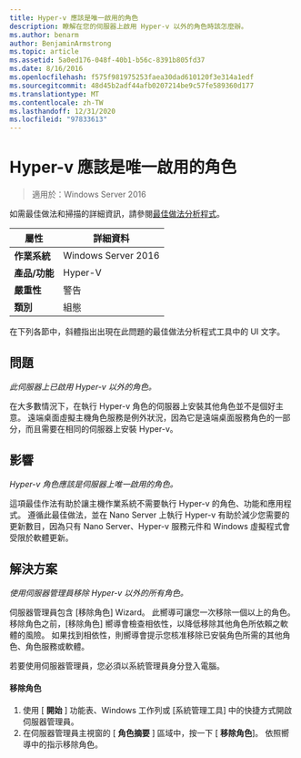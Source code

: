 ```yaml
---
title: Hyper-v 應該是唯一啟用的角色
description: 瞭解在您的伺服器上啟用 Hyper-v 以外的角色時該怎麼辦。
ms.author: benarm
author: BenjaminArmstrong
ms.topic: article
ms.assetid: 5a0ed176-048f-40b1-b56c-8391b805fd37
ms.date: 8/16/2016
ms.openlocfilehash: f575f981975253faea30dad610120f3e314a1edf
ms.sourcegitcommit: 48d45b2adf44afb0207214be9c57fe589360d177
ms.translationtype: MT
ms.contentlocale: zh-TW
ms.lasthandoff: 12/31/2020
ms.locfileid: "97833613"
---
```

# <a name="hyper-v-should-be-the-only-enabled-role"></a>Hyper-v 應該是唯一啟用的角色

>適用於：Windows Server 2016

如需最佳做法和掃描的詳細資訊，請參閱[最佳做法分析程式](https://go.microsoft.com/fwlink/?LinkId=122786)。

|屬性|詳細資料|
|-|-|
|**作業系統**|Windows Server 2016|
|**產品/功能**|Hyper-V|
|**嚴重性**|警告|
|**類別**|組態|

在下列各節中，斜體指出出現在此問題的最佳做法分析程式工具中的 UI 文字。

## <a name="issue"></a>問題

*此伺服器上已啟用 Hyper-v 以外的角色。*

在大多數情況下，在執行 Hyper-v 角色的伺服器上安裝其他角色並不是個好主意。 遠端桌面虛擬主機角色服務是例外狀況，因為它是遠端桌面服務角色的一部分，而且需要在相同的伺服器上安裝 Hyper-v。

## <a name="impact"></a>影響

*Hyper-v 角色應該是伺服器上唯一啟用的角色。*

這項最佳作法有助於讓主機作業系統不需要執行 Hyper-v 的角色、功能和應用程式。 遵循此最佳做法，並在 Nano Server 上執行 Hyper-v 有助於減少您需要的更新數目，因為只有 Nano Server、Hyper-v 服務元件和 Windows 虛擬程式會受限於軟體更新。

## <a name="resolution"></a>解決方案

*使用伺服器管理員移除 Hyper-v 以外的所有角色。*

伺服器管理員包含 [移除角色] Wizard。 此嚮導可讓您一次移除一個以上的角色。 移除角色之前，[移除角色] 嚮導會檢查相依性，以降低移除其他角色所依賴之軟體的風險。 如果找到相依性，則嚮導會提示您核准移除已安裝角色所需的其他角色、角色服務或軟體。

若要使用伺服器管理員，您必須以系統管理員身分登入電腦。

#### <a name="to-remove-a-role"></a>移除角色

1.  使用 [ **開始** ] 功能表、Windows 工作列或 [系統管理工具] 中的快捷方式開啟伺服器管理員。
2.   在伺服器管理員主視窗的 [ **角色摘要** ] 區域中，按一下 [ **移除角色**]。 依照嚮導中的指示移除角色。





